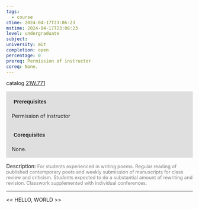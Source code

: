 ```yaml
---
tags:
  - course
ctime: 2024-04-17T23:06:23
mstime: 2024-04-17T23:06:23
level: undergraduate
subject: 
university: mit
completion: open
percentage: 0
prereq: Permission of instructor
coreq: None.
---
```


catalog [21W.771](http://student.mit.edu/catalog/m21Wb.html#21W.771)

<span style="display: block; padding: 15px; background-color: rgb(100, 100, 100, 0.2);"><font id="m_prereq2689_0" style="display: block; font-family: Arial, sans-serif; font-weight: bold; padding: 5px">Prerequisites</font><br><span id="prereq2689_0">Permission of instructor</span></span>
<span style="display: block; padding: 15px; background-color: rgb(100, 100, 100, 0.2);"><font id="m_coreq2689_0" style="display: block; font-family: Arial, sans-serif; font-weight: bold; padding: 5px">Corequisites</font><br><span id="coreq2689_0">None.</span></span>

<font style="">Description:</font>
<font style="color: grey; font-size: 0.8rem;">For students experienced in writing poems. Regular reading of published contemporary poets and weekly submission of manuscripts for class review and criticism. Students expected to do a substantial amount of rewriting and revision. Classwork supplemented with individual conferences.</font>



---

<< HELLO, WORLD >>
